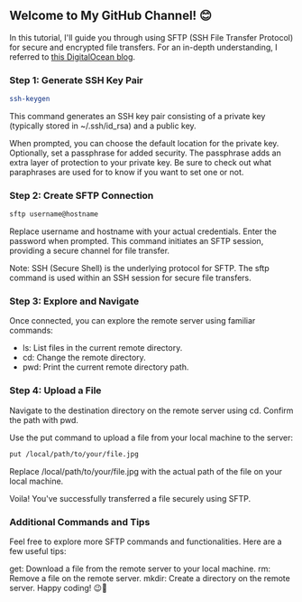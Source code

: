## Welcome to My GitHub Channel! 😊

In this tutorial, I'll guide you through using SFTP (SSH File Transfer Protocol) for secure and encrypted file transfers. For an in-depth understanding, I referred to [this DigitalOcean blog](https://www.digitalocean.com/community/tutorials/how-to-use-sftp-to-securely-transfer-files-with-a-remote-server).

### Step 1: Generate SSH Key Pair
```bash
ssh-keygen
```

This command generates an SSH key pair consisting of a private key (typically stored in ~/.ssh/id_rsa) and a public key.

When prompted, you can choose the default location for the private key. Optionally, set a passphrase for added security. The passphrase adds an extra layer of protection to your private key. Be sure to check out what paraphrases are used for to know if you want to set one or not.

### Step 2: Create SFTP Connection
```bash
sftp username@hostname
```

Replace username and hostname with your actual credentials. Enter the password when prompted. This command initiates an SFTP session, providing a secure channel for file transfer.

Note: SSH (Secure Shell) is the underlying protocol for SFTP. The sftp command is used within an SSH session for secure file transfers.

### Step 3: Explore and Navigate
Once connected, you can explore the remote server using familiar commands:

- ls: List files in the current remote directory.
- cd: Change the remote directory.
- pwd: Print the current remote directory path.

### Step 4: Upload a File
Navigate to the destination directory on the remote server using cd. Confirm the path with pwd.

Use the put command to upload a file from your local machine to the server:

```bash
put /local/path/to/your/file.jpg
```

Replace /local/path/to/your/file.jpg with the actual path of the file on your local machine.

Voila! You've successfully transferred a file securely using SFTP.

### Additional Commands and Tips
Feel free to explore more SFTP commands and functionalities. Here are a few useful tips:

get: Download a file from the remote server to your local machine.
rm: Remove a file on the remote server.
mkdir: Create a directory on the remote server.
Happy coding! 😉🚀
